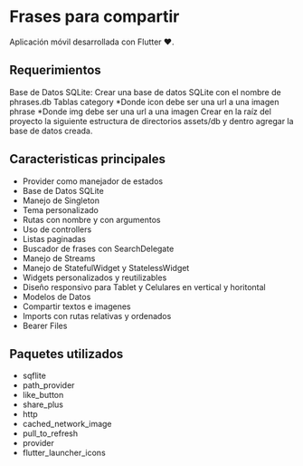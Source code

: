 # Frases para compartir

Aplicación móvil desarrollada con Flutter ♥.

## Requerimientos
Base de Datos SQLite:
Crear una base de datos SQLite con el nombre de phrases.db
Tablas
 category
 *Donde icon debe ser una url a una imagen
 phrase
 *Donde img debe ser una url a una imagen
Crear en la raíz del proyecto la siguiente estructura de directorios
assets/db y dentro agregar la base de datos creada.

## Caracteristicas principales
* Provider como manejador de estados
* Base de Datos SQLite
* Manejo de Singleton
* Tema personalizado
* Rutas con nombre y con argumentos
* Uso de controllers
* Listas paginadas
* Buscador de frases con SearchDelegate
* Manejo de Streams
* Manejo de StatefulWidget y StatelessWidget
* Widgets personalizados y reutilizables
* Diseño responsivo para Tablet y Celulares en vertical y horitontal
* Modelos de Datos
* Compartir textos e imagenes
* Imports con rutas relativas y ordenados
* Bearer Files

## Paquetes utilizados
* sqflite
* path_provider
* like_button
* share_plus
* http
* cached_network_image
* pull_to_refresh
* provider
* flutter_launcher_icons
